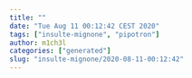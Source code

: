 ```yaml
---
title: ""
date: "Tue Aug 11 00:12:42 CEST 2020"
tags: ["insulte-mignone", "pipotron"]
author: m1ch3l
categories: ["generated"]
slug: "insulte-mignone/2020-08-11-00:12:42"
---
```



